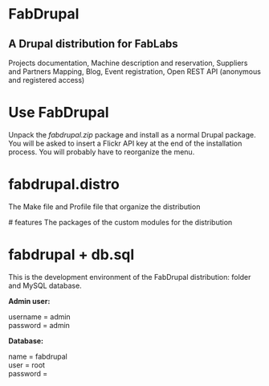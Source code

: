 FabDrupal
=========
## A Drupal distribution for FabLabs
Projects documentation, Machine description and reservation, Suppliers and Partners Mapping, Blog, Event registration, Open REST API (anonymous and registered access)

# Use FabDrupal
Unpack the *fabdrupal.zip* package and install as a normal Drupal package. You will be asked to insert a Flickr API key at the end of the installation process.
You will probably have to reorganize the menu.

# fabdrupal.distro
The Make file and Profile file that organize the distribution

# features
The packages of the custom modules for the distribution

# fabdrupal + db.sql
This is the development environment of the FabDrupal distribution: folder and MySQL database.

**Admin user:**

username = admin<br>
password = admin<br>


**Database:**

name = fabdrupal<br>
user = root<br>
password = <br>
